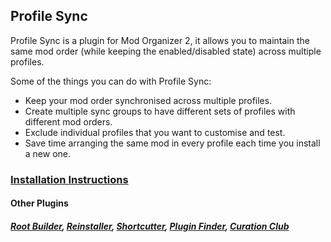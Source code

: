 ﻿
## Profile Sync
Profile Sync is a plugin for Mod Organizer 2, it allows you to maintain the same mod order (while keeping the enabled/disabled state) across multiple profiles.

Some of the things you can do with Profile Sync:
- Keep your mod order synchronised across multiple profiles.
- Create multiple sync groups to have different sets of profiles with different mod orders.
- Exclude individual profiles that you want to customise and test.
- Save time arranging the same mod in every profile each time you install a new one.

### [Installation Instructions](https://kezyma.github.io/?p=profilesync)

#### Other Plugins
##### [Root Builder](https://www.nexusmods.com/skyrimspecialedition/mods/31720), [Reinstaller](https://www.nexusmods.com/skyrimspecialedition/mods/59292), [Shortcutter](https://www.nexusmods.com/skyrimspecialedition/mods/59827), [Plugin Finder](https://www.nexusmods.com/skyrimspecialedition/mods/59869), [Curation Club](https://www.nexusmods.com/skyrimspecialedition/mods/60552)
